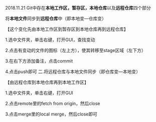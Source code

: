 2018.11.21
Git中存在**本地工作区，暂存区，本地仓库**以及**远程仓库**四个部分 

将**本地文件**同步到**远程仓库**中（即本地变—仓库变） 


【这个变化先由本地工作区到暂存区到本地仓库再到远程仓库】 


1.选中文件夹，单击右键，打开GUI，查找变动 


2.点击有变动的文件的图标（左上方），使其转移至stage区域（左下方） 


3.在右下方添加备注，点击commit 


4.点击push即可 二.将远程仓库与本地文件同步（即仓库变—本地变） 



【由远程仓库到本地仓库再到本地工作区】 


1.选中文件夹，单击右键，打开GUI 


2.点击remote里的fetch from origin，然后close 


3.点击merge里的local merge，然后close即可
